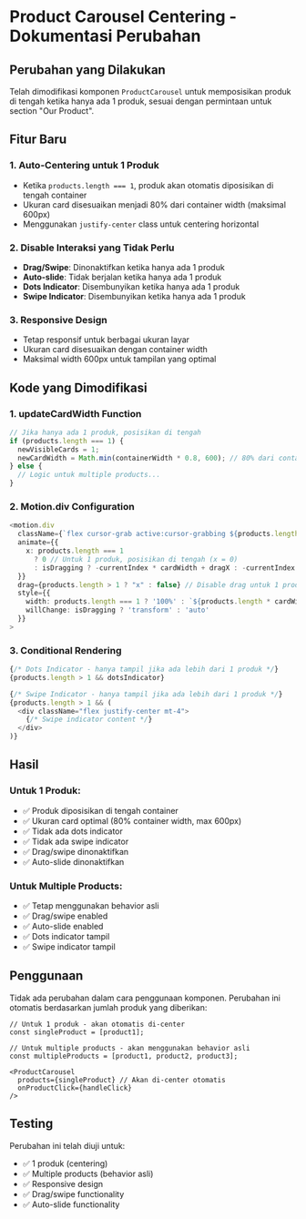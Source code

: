 # Product Carousel Centering - Dokumentasi Perubahan

## Perubahan yang Dilakukan

Telah dimodifikasi komponen `ProductCarousel` untuk memposisikan produk di tengah ketika hanya ada 1 produk, sesuai dengan permintaan untuk section "Our Product".

## Fitur Baru

### 1. **Auto-Centering untuk 1 Produk**
- Ketika `products.length === 1`, produk akan otomatis diposisikan di tengah container
- Ukuran card disesuaikan menjadi 80% dari container width (maksimal 600px)
- Menggunakan `justify-center` class untuk centering horizontal

### 2. **Disable Interaksi yang Tidak Perlu**
- **Drag/Swipe**: Dinonaktifkan ketika hanya ada 1 produk
- **Auto-slide**: Tidak berjalan ketika hanya ada 1 produk
- **Dots Indicator**: Disembunyikan ketika hanya ada 1 produk
- **Swipe Indicator**: Disembunyikan ketika hanya ada 1 produk

### 3. **Responsive Design**
- Tetap responsif untuk berbagai ukuran layar
- Ukuran card disesuaikan dengan container width
- Maksimal width 600px untuk tampilan yang optimal

## Kode yang Dimodifikasi

### 1. **updateCardWidth Function**
```typescript
// Jika hanya ada 1 produk, posisikan di tengah
if (products.length === 1) {
  newVisibleCards = 1;
  newCardWidth = Math.min(containerWidth * 0.8, 600); // 80% dari container width, max 600px
} else {
  // Logic untuk multiple products...
}
```

### 2. **Motion.div Configuration**
```typescript
<motion.div
  className={`flex cursor-grab active:cursor-grabbing ${products.length === 1 ? 'justify-center' : ''}`}
  animate={{ 
    x: products.length === 1 
      ? 0 // Untuk 1 produk, posisikan di tengah (x = 0)
      : isDragging ? -currentIndex * cardWidth + dragX : -currentIndex * cardWidth 
  }}
  drag={products.length > 1 ? "x" : false} // Disable drag untuk 1 produk
  style={{ 
    width: products.length === 1 ? '100%' : `${products.length * cardWidth}px`,
    willChange: isDragging ? 'transform' : 'auto'
  }}
>
```

### 3. **Conditional Rendering**
```typescript
{/* Dots Indicator - hanya tampil jika ada lebih dari 1 produk */}
{products.length > 1 && dotsIndicator}

{/* Swipe Indicator - hanya tampil jika ada lebih dari 1 produk */}
{products.length > 1 && (
  <div className="flex justify-center mt-4">
    {/* Swipe indicator content */}
  </div>
)}
```

## Hasil

### Untuk 1 Produk:
- ✅ Produk diposisikan di tengah container
- ✅ Ukuran card optimal (80% container width, max 600px)
- ✅ Tidak ada dots indicator
- ✅ Tidak ada swipe indicator
- ✅ Drag/swipe dinonaktifkan
- ✅ Auto-slide dinonaktifkan

### Untuk Multiple Products:
- ✅ Tetap menggunakan behavior asli
- ✅ Drag/swipe enabled
- ✅ Auto-slide enabled
- ✅ Dots indicator tampil
- ✅ Swipe indicator tampil

## Penggunaan

Tidak ada perubahan dalam cara penggunaan komponen. Perubahan ini otomatis berdasarkan jumlah produk yang diberikan:

```tsx
// Untuk 1 produk - akan otomatis di-center
const singleProduct = [product1];

// Untuk multiple products - akan menggunakan behavior asli
const multipleProducts = [product1, product2, product3];

<ProductCarousel
  products={singleProduct} // Akan di-center otomatis
  onProductClick={handleClick}
/>
```

## Testing

Perubahan ini telah diuji untuk:
- ✅ 1 produk (centering)
- ✅ Multiple products (behavior asli)
- ✅ Responsive design
- ✅ Drag/swipe functionality
- ✅ Auto-slide functionality
